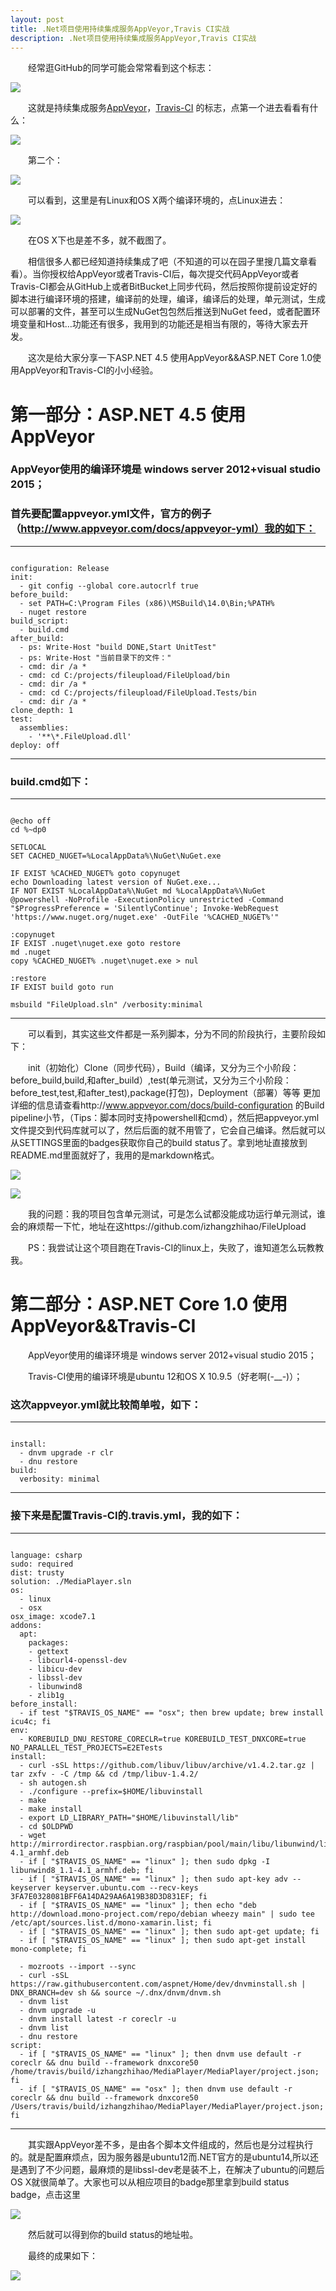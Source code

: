 ```yaml
---
layout: post
title: .Net项目使用持续集成服务AppVeyor,Travis CI实战
description: .Net项目使用持续集成服务AppVeyor,Travis CI实战
---
```

　　经常逛GitHub的同学可能会常常看到这个标志：

![](http://images2015.cnblogs.com/blog/759049/201602/759049-20160202192534538-126821609.png)

　　这就是持续集成服务[AppVeyor](https://ci.appveyor.com)，[Travis-CI](https://travis-ci.org) 的标志，点第一个进去看看有什么：

![](http://images2015.cnblogs.com/blog/759049/201602/759049-20160202191309741-1308412616.png)

　　第二个：

![](http://images2015.cnblogs.com/blog/759049/201602/759049-20160202191355241-148605863.png)

　　可以看到，这里是有Linux和OS X两个编译环境的，点Linux进去：

![](http://images2015.cnblogs.com/blog/759049/201602/759049-20160202191419116-367264552.png)

　　在OS X下也是差不多，就不截图了。

　　相信很多人都已经知道持续集成了吧（不知道的可以在园子里搜几篇文章看看）。当你授权给AppVeyor或者Travis-CI后，每次提交代码AppVeyor或者Travis-CI都会从GitHub上或者BitBucket上同步代码，然后按照你提前设定好的脚本进行编译环境的搭建，编译前的处理，编译，编译后的处理，单元测试，生成可以部署的文件，甚至可以生成NuGet包包然后推送到NuGet feed，或者配置环境变量和Host…功能还有很多，我用到的功能还是相当有限的，等待大家去开发。

　　这次是给大家分享一下ASP.NET 4.5 使用AppVeyor&&ASP.NET Core 1.0使用AppVeyor和Travis-CI的小小经验。

# 第一部分：ASP.NET 4.5 使用 AppVeyor



### AppVeyor使用的编译环境是 windows server 2012+visual studio 2015；

### 首先要配置appveyor.yml文件，官方的例子（http://www.appveyor.com/docs/appveyor-yml）我的如下：

---
```

configuration: Release
init:
  - git config --global core.autocrlf true
before_build:
  - set PATH=C:\Program Files (x86)\MSBuild\14.0\Bin;%PATH%
  - nuget restore
build_script:
  - build.cmd
after_build:
  - ps: Write-Host "build DONE,Start UnitTest"
  - ps: Write-Host "当前目录下的文件："
  - cmd: dir /a *
  - cmd: cd C:/projects/fileupload/FileUpload/bin
  - cmd: dir /a *
  - cmd: cd C:/projects/fileupload/FileUpload.Tests/bin
  - cmd: dir /a *
clone_depth: 1
test:
  assemblies:
    - '**\*.FileUpload.dll'
deploy: off

```
---

### build.cmd如下：

---
```

@echo off
cd %~dp0

SETLOCAL
SET CACHED_NUGET=%LocalAppData%\NuGet\NuGet.exe

IF EXIST %CACHED_NUGET% goto copynuget
echo Downloading latest version of NuGet.exe...
IF NOT EXIST %LocalAppData%\NuGet md %LocalAppData%\NuGet
@powershell -NoProfile -ExecutionPolicy unrestricted -Command "$ProgressPreference = 'SilentlyContinue'; Invoke-WebRequest 'https://www.nuget.org/nuget.exe' -OutFile '%CACHED_NUGET%'"

:copynuget
IF EXIST .nuget\nuget.exe goto restore
md .nuget
copy %CACHED_NUGET% .nuget\nuget.exe > nul

:restore
IF EXIST build goto run

msbuild "FileUpload.sln" /verbosity:minimal

```
---

　　可以看到，其实这些文件都是一系列脚本，分为不同的阶段执行，主要阶段如下：

　　init（初始化）Clone（同步代码），Build（编译，又分为三个小阶段：before_build,build,和after_build）,test(单元测试，又分为三个小阶段：before_test,test,和after_test),package(打包)，Deployment（部署）等等
更加详细的信息请查看http://www.appveyor.com/docs/build-configuration 的Build pipeline小节，（Tips：脚本同时支持powershell和cmd），然后把appveyor.yml文件提交到代码库就可以了，然后后面的就不用管了，它会自己编译。然后就可以从SETTINGS里面的badges获取你自己的build status了。拿到地址直接放到README.md里面就好了，我用的是markdown格式。


![](http://images2015.cnblogs.com/blog/759049/201602/759049-20160202191842100-1419112224.png)


![](http://images2015.cnblogs.com/blog/759049/201602/759049-20160202191857507-1341386216.png)


　　我的问题：我的项目包含单元测试，可是怎么试都没能成功运行单元测试，谁会的麻烦帮一下忙，地址在这https://github.com/izhangzhihao/FileUpload

　　PS：我尝试让这个项目跑在Travis-CI的linux上，失败了，谁知道怎么玩教教我。

# 第二部分：ASP.NET Core 1.0 使用 AppVeyor&&Travis-CI

　　AppVeyor使用的编译环境是 windows server 2012+visual studio 2015；

　　Travis-CI使用的编译环境是ubuntu 12和OS X 10.9.5（好老啊(-__-)）；

### 这次appveyor.yml就比较简单啦，如下：

---
```

install:
  - dnvm upgrade -r clr
  - dnu restore
build:
  verbosity: minimal

```
---

### 接下来是配置Travis-CI的.travis.yml，我的如下：

---
```

language: csharp
sudo: required
dist: trusty
solution: ./MediaPlayer.sln
os:
  - linux
  - osx
osx_image: xcode7.1
addons:
  apt:
    packages:
    - gettext
    - libcurl4-openssl-dev
    - libicu-dev
    - libssl-dev
    - libunwind8
    - zlib1g
before_install:
  - if test "$TRAVIS_OS_NAME" == "osx"; then brew update; brew install icu4c; fi
env:
  - KOREBUILD_DNU_RESTORE_CORECLR=true KOREBUILD_TEST_DNXCORE=true NO_PARALLEL_TEST_PROJECTS=E2ETests
install:
  - curl -sSL https://github.com/libuv/libuv/archive/v1.4.2.tar.gz | tar zxfv - -C /tmp && cd /tmp/libuv-1.4.2/
  - sh autogen.sh
  - ./configure --prefix=$HOME/libuvinstall
  - make
  - make install
  - export LD_LIBRARY_PATH="$HOME/libuvinstall/lib"
  - cd $OLDPWD
  - wget http://mirrordirector.raspbian.org/raspbian/pool/main/libu/libunwind/libunwind8_1.1-4.1_armhf.deb
  - if [ "$TRAVIS_OS_NAME" == "linux" ]; then sudo dpkg -I libunwind8_1.1-4.1_armhf.deb; fi
  - if [ "$TRAVIS_OS_NAME" == "linux" ]; then sudo apt-key adv --keyserver keyserver.ubuntu.com --recv-keys 3FA7E0328081BFF6A14DA29AA6A19B38D3D831EF; fi
  - if [ "$TRAVIS_OS_NAME" == "linux" ]; then echo "deb http://download.mono-project.com/repo/debian wheezy main" | sudo tee /etc/apt/sources.list.d/mono-xamarin.list; fi
  - if [ "$TRAVIS_OS_NAME" == "linux" ]; then sudo apt-get update; fi
  - if [ "$TRAVIS_OS_NAME" == "linux" ]; then sudo apt-get install mono-complete; fi

  - mozroots --import --sync
  - curl -sSL https://raw.githubusercontent.com/aspnet/Home/dev/dnvminstall.sh | DNX_BRANCH=dev sh && source ~/.dnx/dnvm/dnvm.sh
  - dnvm list
  - dnvm upgrade -u
  - dnvm install latest -r coreclr -u
  - dnvm list
  - dnu restore
script:
  - if [ "$TRAVIS_OS_NAME" == "linux" ]; then dnvm use default -r coreclr && dnu build --framework dnxcore50 /home/travis/build/izhangzhihao/MediaPlayer/MediaPlayer/project.json; fi
  - if [ "$TRAVIS_OS_NAME" == "osx" ]; then dnvm use default -r coreclr && dnu build --framework dnxcore50 /Users/travis/build/izhangzhihao/MediaPlayer/MediaPlayer/project.json; fi

```
---

　　其实跟AppVeyor差不多，是由各个脚本文件组成的，然后也是分过程执行的。就是配置麻烦点，因为服务器是ubuntu12而.NET官方的是ubuntu14,所以还是遇到了不少问题，最麻烦的是libssl-dev老是装不上，在解决了ubuntu的问题后OS X就很简单了。大家也可以从相应项目的badge那里拿到build status badge，点击这里

![](http://images2015.cnblogs.com/blog/759049/201602/759049-20160202192159522-1549863107.png)

　　然后就可以得到你的build status的地址啦。

　　最终的成果如下：

![](http://images2015.cnblogs.com/blog/759049/201602/759049-20160202192257069-1958312090.png)
